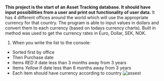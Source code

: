 **This project is the start of an Asset Tracking database. It should have input possibilities from a user and print out
functionality of user data.**
It has 4 different offices around the world which will use the appropriate currency for that country. The program is able to input values in dollars and convert them to each currency (based on todays currency charts). Built in method was used to get the currency rates in Euro, Dollar, SEK, NOK.
1. When you write the list to the console:
  * Sorted first by office
  * Then Purchase date
  * Items *RED* if date less than 3 months away from 3 years
  * Items *Yellow* if date less than 6 months away from 3 years
  * Each item should have currency according to country
  ![assest](assest.png)
